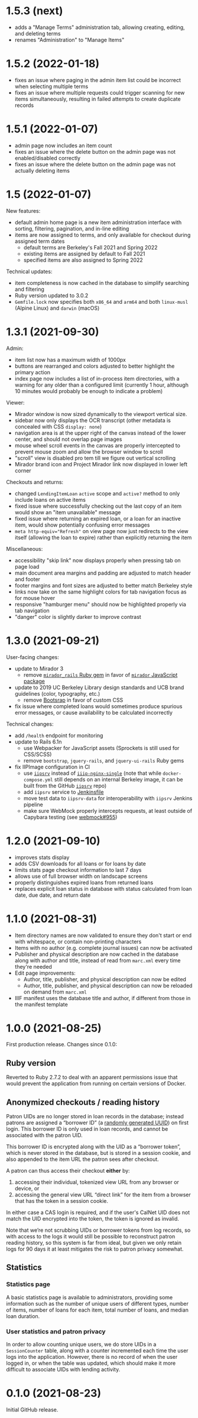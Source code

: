 # 1.5.3 (next)

- adds a "Manage Terms" administration tab, allowing creating, editing, and deleting terms
- renames "Administration" to "Manage Items"

# 1.5.2 (2022-01-18)

- fixes an issue where paging in the admin item list could be 
  incorrect when selecting multiple terms
- fixes an issue where multiple requests could trigger scanning 
  for new items simultaneously, resulting in failed attempts to 
  create duplicate records

# 1.5.1 (2022-01-07)

- admin page now includes an item count
- fixes an issue where the delete button on the admin page was not
  enabled/disabled correctly
- fixes an issue where the delete button on the admin page was not
  actually deleting items

# 1.5 (2022-01-07)

New features:

- default admin home page is a new item administration interface with
  sorting, filtering, pagination, and in-line editing
- items are now assigned to terms, and only available for checkout during
  assigned term dates
  - default terms are Berkeley's Fall 2021 and Spring 2022
  - existing items are assigned by default to Fall 2021
  - specified items are also assigned to Spring 2022

Technical updates:

- item completeness is now cached in the database to simplify searching
  and filtering
- Ruby version updated to 3.0.2
- `Gemfile.lock` now specifies both `x86_64` and `arm64` and both
  `linux-musl` (Alpine Linux) and `darwin` (macOS)

# 1.3.1 (2021-09-30)

Admin:

- item list now has a maximum width of 1000px
- buttons are rearranged and colors adjusted to better highlight the primary action
- index page now includes a list of in-process item directories, with a warning for any
  older than a configured limit (currently 1 hour, although 10 minutes would probably be
  enough to indicate a problem)

Viewer:

- Mirador window is now sized dynamically to the viewport vertical size.
- sidebar now only displays the OCR transcript (other metadata is concealed with CSS `display: none`)
- navigation area is at the upper right of the canvas instead of the lower center, and should
  not overlap page images
- mouse wheel scroll events in the canvas are properly intercepted to prevent mouse zoom and 
  allow the browser window to scroll
- "scroll" view is disabled pro tem till we figure out vertical scrolling
- Mirador brand icon and Project Mirador link now displayed in lower left corner

Checkouts and returns:

- changed `LendingItemLoan` `active` scope and `active?` method to only include 
  loans on active items
- fixed issue where successfully checking out the last copy of an item would show
  an "item unavailable" message
- fixed issue where returning an expired loan, or a loan for an inactive item,
  would show potentially confusing error messages
- `meta http-equiv="Refresh"` on view page now just redirects to the view itself
  (allowing the loan to expire) rather than explicitly returning the item

Miscellaneous:

- accessibility "skip link" now displays properly when pressing tab on page load
- main document area margins and padding are adjusted to match header and footer
- footer margins and font sizes are adjusted to better match Berkeley style
- links now take on the same highlight colors for tab navigation focus as for mouse hover
- responsive "hamburger menu" should now be highlighted properly via tab navigation
- "danger" color is slightly darker to improve contrast

# 1.3.0 (2021-09-21)

User-facing changes:

- update to Mirador 3
  - remove [`mirador_rails` Ruby gem](https://github.com/sul-dlss/mirador_rails) in favor of
  [`mirador` JavaScript package](https://github.com/ProjectMirador/mirador)
- update to 2019 UC Berkeley Library design standards and UCB brand guidelines
  (color, typography, etc.)
  - remove [Bootsrap](https://github.com/twbs/bootstrap) in favor of custom CSS
- fix issue where completed loans would sometimes produce spurious error messages,
  or cause availability to be calculated incorrectly

Technical changes:

- add `/health` endpoint for monitoring
- update to Rails 6.1n
  - use Webpacker for JavaScript assets (Sprockets is still used for CSS/SCSS)
  - remove `bootstrap`, `jquery-rails`, and `jquery-ui-rails` Ruby gems
- fix IIPImage configuration in CI
  - use [`iipsrv`](https://github.com/BerkeleyLibrary/iipsrv) instead of
    [`iiip-nginx-single`](https://git.lib.berkeley.edu/lap/iiip-nginx-single)
    (note that while `docker-compose.yml` still depends on an internal
    Berkeley image, it can be built from the GitHub
    [`iipsrv`](https://github.com/BerkeleyLibrary/iipsrv) repo)
  - add `iipsrv` service to [Jenkinsfile](Jenkinsfile)
  - move test data to `iipsrv-data` for interoperability with `iipsrv` Jenkins
    pipeline
  - make sure WebMock properly intercepts requests, at least outside of 
    Capybara testing (see [webmock#955](https://github.com/bblimke/webmock/issues/955))

# 1.2.0 (2021-09-10)

- improves stats display
- adds CSV downloads for all loans or for loans by date
- limits stats page checkout information to last 7 days
- allows use of full browser width on landscape screens
- properly distinguishes expired loans from returned loans
- replaces explicit loan status in database with status calculated from
  loan date, due date, and return date

# 1.1.0 (2021-08-31)

- Item directory names are now validated to ensure they don't start or end with
  whitespace, or contain non-printing characters
- Items with no author (e.g. complete journal issues) can now be activated
- Publisher and physical description are now cached in the database along with
  author and title, instead of read from `marc.xml` every time they're needed
- Edit page improvements:
  - Author, title, publisher, and physical description can now be edited
  - Author, title, publisher, and physical description can now be reloaded on
    demand from `marc.xml`
- IIIF manifest uses the database title and author, if different from those
  in the manifest template

# 1.0.0 (2021-08-25)

First production release. Changes since 0.1.0:

## Ruby version

Reverted to Ruby 2.7.2 to deal with an apparent permissions issue that would
prevent the application from running on certain versions of Docker.

## Anonymized checkouts / reading history

Patron UIDs are no longer stored in loan records in the database;
instead patrons are assigned a “borrower ID” (a [randomly generated
UUID](https://en.wikipedia.org/wiki/Universally_unique_identifier#Version_4_(random)))
on first login. This borrower ID is only used in loan records, and cannot
be associated with the patron UID.

This borrower ID is encrypted along with the UID as a “borrower token”,
which is never stored in the database, but is stored in a session cookie,
and also appended to the item URL the patron sees after checkout.

A patron can thus access their checkout **either** by:

1. accessing their individual, tokenized view URL from any browser or
   device, or
2. accessing the general view URL “direct link” for the item from a browser
   that has the token in a session cookie.

In either case a CAS login is required, and if the user's CalNet UID does
not match the UID encrypted into the token, the token is ignored as
invalid.

Note that we’re not scrubbing UIDs or borrower tokens from log records, so
with access to the logs it would still be possible to reconstruct patron
reading history, so this system is far from ideal, but given we only retain
logs for 90 days it at least mitigates the risk to patron privacy somewhat.

## Statistics

### Statistics page

A basic statistics page is available to administrators, providing some
information such as the number of unique users of different types, number
of items, number of loans for each item, total number of loans, and median
loan duration.

### User statistics and patron privacy

In order to allow counting unique users, we do store UIDs in a
`SessionCounter` table, along with a counter incremented each time the user
logs into the application. However, there is no record of when the user
logged in, or when the table was updated, which should make it more
difficult to associate UIDs with lending activity.

# 0.1.0 (2021-08-23)

Initial GitHub release.
